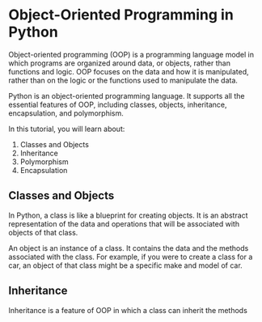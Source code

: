 
# Object-Oriented Programming in Python

Object-oriented programming (OOP) is a programming language model in which programs are organized around data, or objects, rather than functions and logic. OOP focuses on the data and how it is manipulated, rather than on the logic or the functions used to manipulate the data.

Python is an object-oriented programming language. It supports all the essential features of OOP, including classes, objects, inheritance, encapsulation, and polymorphism.

In this tutorial, you will learn about:

1. Classes and Objects
2. Inheritance
3. Polymorphism
4. Encapsulation

## Classes and Objects

In Python, a class is like a blueprint for creating objects. It is an abstract representation of the data and operations that will be associated with objects of that class.

An object is an instance of a class. It contains the data and the methods associated with the class. For example, if you were to create a class for a car, an object of that class might be a specific make and model of car.

## Inheritance

Inheritance is a feature of OOP in which a class can inherit the methods
